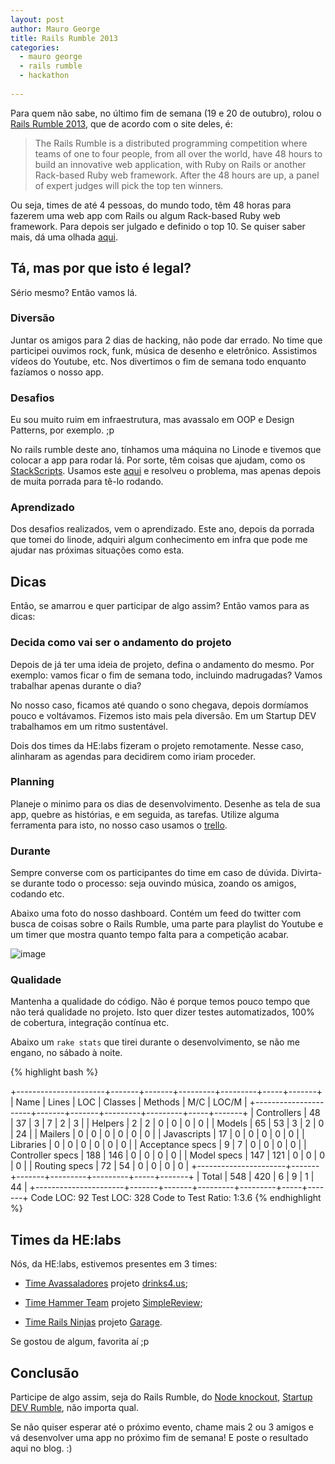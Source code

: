 ```yaml
---
layout: post
author: Mauro George
title: Rails Rumble 2013
categories:
  - mauro george
  - rails rumble
  - hackathon
  
---
```


Para quem não sabe, no último fim de semana (19 e 20 de outubro), rolou o [Rails Rumble 2013](http://railsrumble.com/), que de acordo com o site deles, é:

> The Rails Rumble is a distributed programming competition where teams of one to four people, from all over the world, have 48 hours to build an innovative web application, with Ruby on Rails or another Rack-based Ruby web framework. After the 48 hours are up, a panel of expert judges will pick the top ten winners. 

<!--more-->

Ou seja, times de até 4 pessoas, do mundo todo, têm 48 horas para fazerem uma web app com Rails ou algum Rack-based Ruby web framework. Para depois ser julgado e definido o top 10. Se quiser saber mais, dá uma olhada [aqui](http://blog.railsrumble.com/about/).

## Tá, mas por que isto é legal?

Sério mesmo? Então vamos lá.

### Diversão

Juntar os amigos para 2 dias de hacking, não pode dar errado. No time que participei ouvimos rock, funk, música de desenho e eletrônico. Assistimos vídeos do Youtube, etc. Nos divertimos o fim de semana todo enquanto fazíamos o nosso app.

### Desafios

Eu sou muito ruim em infraestrutura, mas avassalo em OOP e Design Patterns, por exemplo. ;p

No rails rumble deste ano, tínhamos uma máquina no Linode e tivemos que colocar a app para rodar lá. Por sorte, têm coisas que ajudam, como os [StackScripts](https://www.linode.com/stackscripts/). Usamos este [aqui](https://www.linode.com/stackscripts/view/?StackScriptID=7607) e resolveu o problema, mas apenas depois de muita porrada para tê-lo rodando.

### Aprendizado

Dos desafios realizados, vem o aprendizado. Este ano, depois da porrada que tomei do linode, adquiri algum conhecimento em infra que pode me ajudar nas próximas situações como esta.

## Dicas

Então, se amarrou e quer participar de algo assim? Então vamos para as dicas:

### Decida como vai ser o andamento do projeto

Depois de já ter uma ideia de projeto, defina o andamento do mesmo. Por exemplo: vamos ficar o fim de semana todo, incluindo madrugadas? Vamos trabalhar apenas durante o dia?

No nosso caso, ficamos até quando o sono chegava, depois dormíamos pouco e voltávamos. Fizemos isto mais pela diversão. Em um Startup DEV trabalhamos em um ritmo sustentável.

Dois dos times da HE:labs fizeram o projeto remotamente. Nesse caso, alinharam as agendas para decidirem como iriam proceder.

### Planning

Planeje o minimo para os dias de desenvolvimento. Desenhe as tela de sua app, quebre as histórias, e em seguida, as tarefas. Utilize alguma ferramenta para isto, no nosso caso usamos o [trello](http://trello.com).

### Durante

Sempre converse com os participantes do time em caso de dúvida. Divirta-se durante todo o processo: seja ouvindo música, zoando os amigos, codando etc.

Abaixo uma foto do nosso dashboard. Contém um feed do twitter com busca de coisas sobre o Rails Rumble, uma parte para playlist do Youtube e um timer que mostra quanto tempo falta para a competição acabar.

![image](/blog/images/posts/2013-10-21/dashboard.jpg)


### Qualidade

Mantenha a qualidade do código. Não é porque temos pouco tempo que não terá qualidade no projeto.
Isto quer dizer testes automatizados, 100% de cobertura, integração contínua etc.

Abaixo um `rake stats` que tirei durante o desenvolvimento, se não me engano, no sábado à noite.

{% highlight bash %}

+----------------------+-------+-------+---------+---------+-----+-------+
| Name                 | Lines |   LOC | Classes | Methods | M/C | LOC/M |
+----------------------+-------+-------+---------+---------+-----+-------+
| Controllers          |    48 |    37 |       3 |       7 |   2 |     3 |
| Helpers              |     2 |     2 |       0 |       0 |   0 |     0 |
| Models               |    65 |    53 |       3 |       2 |   0 |    24 |
| Mailers              |     0 |     0 |       0 |       0 |   0 |     0 |
| Javascripts          |    17 |     0 |       0 |       0 |   0 |     0 |
| Libraries            |     0 |     0 |       0 |       0 |   0 |     0 |
| Acceptance specs     |     9 |     7 |       0 |       0 |   0 |     0 |
| Controller specs     |   188 |   146 |       0 |       0 |   0 |     0 |
| Model specs          |   147 |   121 |       0 |       0 |   0 |     0 |
| Routing specs        |    72 |    54 |       0 |       0 |   0 |     0 |
+----------------------+-------+-------+---------+---------+-----+-------+
| Total                |   548 |   420 |       6 |       9 |   1 |    44 |
+----------------------+-------+-------+---------+---------+-----+-------+
  Code LOC: 92     Test LOC: 328     Code to Test Ratio: 1:3.6
{% endhighlight  %}

## Times da HE:labs

Nós, da HE:labs, estivemos presentes em 3 times:

- [Time Avassaladores](http://railsrumble.com/entries/382-drinks4-us) projeto [drinks4.us](http://avassaladores.r13.railsrumble.com/);

- [Time Hammer Team](http://railsrumble.com/entries/108-simplereview) projeto [SimpleReview](http://simplereview.us/);

- [Time Rails Ninjas](http://railsrumble.com/entries/349-garage) projeto [Garage](http://garage.r13.railsrumble.com/).

Se gostou de algum, favorita aí ;p

## Conclusão

Participe de algo assim, seja do Rails Rumble, do  [Node knockout](http://nodeknockout.com/), [Startup DEV Rumble](http://imprensa.helabs.com.br/tagged/Startup-DEV-Rumble), não importa qual.

Se não quiser esperar até o próximo evento, chame mais 2 ou 3 amigos e vá desenvolver uma app no próximo fim de semana! E poste o resultado aqui no blog. :)
